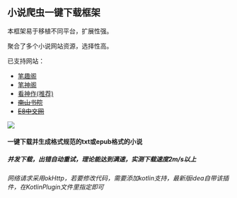## 小说爬虫一键下载框架

本框架易于移植不同平台，扩展性强。

聚合了多个小说网站资源，选择性高。

已支持网站：

- [笔趣阁](http://www.biquge.com.tw)
- [笔神阁](http://www.bishenge.com)
- [看神作(推荐)](http://www.kanshenzuo.com)
- ~~[南山书院](https://www.szyangxiao.com)~~
- ~~[E8中文网](http://www.e8zw.com)~~


<img src="https://github.com/Zzzia/BookDownloader/blob/master/screenshot/pic1.png">


#### 一键下载并生成格式规范的txt或epub格式的小说

##### 并发下载，出错自动重试，理论能达到满速，实测下载速度2m/s以上

###### 网络请求采用okHttp，若要修改代码，需要添加kotlin支持，最新版idea自带该插件，在KotlinPlugin文件里指定即可
